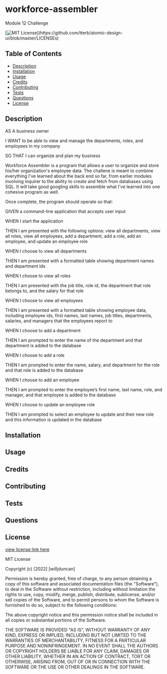 # workforce-assembler
Module 12 Challenge

[![MIT License](https://img.shields.io/apm/l/atomic-design-ui.svg?)](https://github.com/tterb/atomic-design-ui/blob/master/LICENSEs)

        

## Table of Contents
- [Description](#description)
- [Installation](#installation)
- [Usage](#usage)
- [Credits](#credits)
- [Contributing](#contributing)
- [Tests](#tests)
- [Questions](#questions)
- [License](#license)  
        



## Description

AS A business owner

I WANT to be able to view and manage the departments, roles, and employees in my company

SO THAT I can organize and plan my business

Workforce Assembler is a program that allows a user to organize and store his/her organization's employee data. The challene is meant to combine everything I've learned about the back end so far, from earlier modules involving inquirer to the ability to create and fetch from databases using SQL. It will take good googling skills to assemble what I've learned into one cohesive program as well. 

Once complete, the program should operate so that:

GIVEN a command-line application that accepts user input

WHEN I start the application

THEN I am presented with the following options: view all departments, view all roles, view all employees, add a department, add a role, add an employee, and update an employee role

WHEN I choose to view all departments

THEN I am presented with a formatted table showing department names and department ids

WHEN I choose to view all roles

THEN I am presented with the job title, role id, the department that role belongs to, and the salary for that role

WHEN I choose to view all employees

THEN I am presented with a formatted table showing employee data, including employee ids, first names, last names, job titles, departments, salaries, and managers that the employees report to

WHEN I choose to add a department

THEN I am prompted to enter the name of the department and that department is added to the database

WHEN I choose to add a role

THEN I am prompted to enter the name, salary, and department for the role and that role is added to the database

WHEN I choose to add an employee

THEN I am prompted to enter the employee’s first name, last name, role, and manager, and that employee is added to the database

WHEN I choose to update an employee role

THEN I am prompted to select an employee to update and their new role and this information is updated in the database

<!-- I found this challenge to be a particularly difficult. After setting up my sql files according to the outline provided, I began to work on the MySql requests. I had to ask for some help from a friend of mine involved in coding to begin to understand better the ins and outs of the syntax. ****I still have not found a way to send an alert if the request, say, for a manager's employee's returns an empty table because the id chosen is not that of a manager.**** 

After I finally got the routes set up, I began to focus on the inquirer. Unfortunately, this also turned out to be much more challenging than anticipated. I tried to set up the inquirer so that, based on a user's choices and input, it would send fetch requests to the server. However, the terminal did not recognize my fetch function, so after much delving, I discovered I needed to download the node-fetch npm module, but then that wasn't registering, so I added "type":"module" to my package.json, and altered the prompter file to mjs from js. I then had to alter all of my imports and exports because the new system I set up didn't recognize the term "require".

Once that was sorted, writing the functions went smoothly. 





 Try to add some additional functionality to your application, such as the ability to do the following:

Update employee managers.

View employees by manager.

View employees by department.

View the total utilized budget of a department—in other words, the combined salaries of all employees in that department.





The final product should allow a user to type notes and for the program to save them and keep them accessible and deletable. 

After downloading the starter code, getting npm, organizing files, and adding scaffolding, remembering to include the necessary middleware, I could begin to code, beginning with the server. Once everything was prepared, I focused on routing the two html pages, index and notes. I then focused on displaying notes through the api/notes route. The POST was accomplished thanks to studying Activity 5 of the In-Class activities of Module 11, specifically how to read the data file and then append a new item to the data file without deleting what was there. I added unique ids using the UUID package through npm. 

Once all the Acceptance Criteria were fulfilled, I added the DELETE ability. While it was a little challenging, I found it similar to the POST solution, in that you have to first read the data file and then make a new array of its objects somehow. This time, I used the filter ability to search for the id.   -->



## Installation

<!-- Links to the repository and deployed website can be found at [Questions](#questions).

While this project's repository is available on Github, the deployed site is found on herouku. If you download or clone the code, make sure to install npm. -->



## Usage

<!-- Once the project is cloned and the dependencies downloaded, type "npm start" to run the program. Go to localhost:3001/ or my deployed heroku site at [https://willjduncan-note-taker.herokuapp.com/](https://willjduncan-note-taker.herokuapp.com/)

Screenshots of the mockup and actual site are shown below

![screenshot of Mockup](/public/assets//images/mockup.png)
![screenshot of Active Site](/public/assets//images/screenshot-active.png)


Screenshots of the server.js file and the noteRoutes.js file are below: 

![screenshot of Server](/public/assets/images/screenshot-server.png)
![screenshot of noteRoutes](/public/assets//images/screenshot-noteRoutes.png)

A screenshot of Insomnia at work is also included, showing that the API fetch of note data works

![screenshot of page-template](/public/assets//images/screenshot-insomnia.png) -->


## Credits

<!-- The coding boot camp Professional README Guide found at https://coding-boot-camp.github.io/full-stack/github/professional-readme-guide was used as a template for this README. The license was picked from [https://choosealicense.com/](https://choosealicense.com/).The WHEN/THEN section of this README was based off the project assignment Acceptance Criteria. No TAs or classmates were used in the making of this challenge. I did enlist the help of an old friend who is also learning SQL at this time, Logan Kirkland, to achieve the table that shows all employees, but for all other methods I relied on myself and my googling skills. 
Most influence was taken particularly from U-Develop-It of Module 12 and .......

Activity 5 of the In-Class Assignments for Module 11. Stack Overflow, MDN Web Docs, W3, and Google were critical to my success. Node.js, Insomnia, Express.js, npm, and npm's UUID package were also used. -->



## Contributing

<!-- Other items to be added can be more data such as documents made for listmaking, or adding more properties to the current database such as time of creation or due date. Editable notes, or drag and drop functionality would give users more interaction with the page. Just make sure to keep things organized and in their respective folders.  -->


## Tests

<!-- No Jest tests written were made for this challenge, but Insomnia is a critical tool in letting us test the program's GET, POST, and DELETE methods. If you want to run tests, download Insomnia or some similar program, activate the program in Terminal using "npm start", and then use the Localhost URL to try the different methods.  -->



## Questions

<!-- My Github username is willjduncan.


My Github Profile can be found below:

[https://github.com/willjduncan](https://github.com/willjduncan)


The repository to this project is below:

[https://github.com/willjduncan/note-taker.git](https://github.com/willjduncan/note-taker.git)


The Heroku-deployed site is below:

[https://willjduncan-note-taker.herokuapp.com/](https://willjduncan-note-taker.herokuapp.com/)


For any additional questions, I can be reached at willdunc12@gmail.com. -->



## License

[view license link here](https://choosealicense.com/licenses/mit/)

        
MIT License

Copyright (c) [2022] [willjduncan]

Permission is hereby granted, free of charge, to any person obtaining a copy
of this software and associated documentation files (the "Software"), to deal
in the Software without restriction, including without limitation the rights
to use, copy, modify, merge, publish, distribute, sublicense, and/or sell
copies of the Software, and to permit persons to whom the Software is
furnished to do so, subject to the following conditions:

The above copyright notice and this permission notice shall be included in all
copies or substantial portions of the Software.

THE SOFTWARE IS PROVIDED "AS IS", WITHOUT WARRANTY OF ANY KIND, EXPRESS OR
IMPLIED, INCLUDING BUT NOT LIMITED TO THE WARRANTIES OF MERCHANTABILITY,
FITNESS FOR A PARTICULAR PURPOSE AND NONINFRINGEMENT. IN NO EVENT SHALL THE
AUTHORS OR COPYRIGHT HOLDERS BE LIABLE FOR ANY CLAIM, DAMAGES OR OTHER
LIABILITY, WHETHER IN AN ACTION OF CONTRACT, TORT OR OTHERWISE, ARISING FROM,
OUT OF OR IN CONNECTION WITH THE SOFTWARE OR THE USE OR OTHER DEALINGS IN THE
SOFTWARE.






<!-- 
WHEN I choose to view all employees
THEN I am presented with a formatted table showing employee data, including employee ids, first names, last names, job titles, departments, salaries, and managers that the employees report to


WHEN I choose to add a department
THEN I am prompted to enter the name of the department and that department is added to the database


WHEN I choose to add a role
THEN I am prompted to enter the name, salary, and department for the role and that role is added to the database

WHEN I choose to add an employee
THEN I am prompted to enter the employee’s first name, last name, role, and manager, and that employee is added to the database


WHEN I choose to update an employee role
THEN I am prompted to select an employee to update and their new role and this information is updated in the database
Update employee managers.
View the total utilized budget of a department—in other words, the combined salaries of all employees in that department. 


Select 
IF (EXISTS    
    (
    SELECT e.id, e.first_name AS employee_first, e.last_name AS employee_last, e.manager_id, 
    e1.first_name AS manager_first, e1.last_name AS manager_last 
    FROM employee e 
    LEFT JOIN employee e1 on e.manager_id = e1.id 
    WHERE e.manager_id=1 AND e1.manager_id IS NULL 
    ),
    (SELECT e.id, e.first_name AS employee_first, e.last_name AS employee_last, e.manager_id, 
    e1.first_name AS manager_first, e1.last_name AS manager_last 
    FROM employee e 
    LEFT JOIN employee e1 on e.manager_id = e1.id 
    WHERE e.manager_id=1 AND e1.manager_id IS NULL 
    ORDER BY e.manager_id),
           (RAISERROR('Manager not found!', 1, 1)));










-->